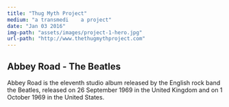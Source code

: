 ```yaml
---
title: "Thug Myth Project"
medium: "a transmedi	a project"
date: "Jan 03 2016"
img-path: "assets/images/project-1-hero.jpg"
url-path: "http://www.thethugmythproject.com"
---
```


## Abbey Road - The Beatles

Abbey Road is the eleventh studio album released by the English rock band the Beatles, released on 26 September 1969 in the United Kingdom and on 1 October 1969 in the United States.